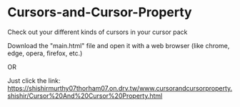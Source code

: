 # Cursors-and-Cursor-Property
Check out your different kinds of cursors in your cursor pack

Download the "main.html" file and open it with a web browser (like chrome, edge, opera, firefox, etc.)

OR

Just click the link: https://shishirmurthy07thorham07.on.drv.tw/www.cursorandcursorproperty.shishir/Cursor%20And%20Cursor%20Property.html

